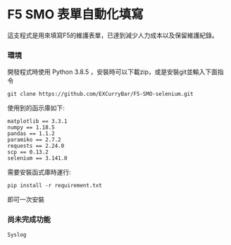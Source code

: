 # F5 SMO 表單自動化填寫
這支程式是用來填寫F5的維護表單，已達到減少人力成本以及保留維護紀錄。
### 環境
開發程式時使用 Python 3.8.5 ，安裝時可以下載zip，或是安裝git並輸入下面指令
    
    git clone https://github.com/EXCurryBar/F5-SMO-selenium.git
使用到的函示庫如下:

    matplotlib == 3.3.1
    numpy == 1.18.5
    pandas == 1.1.2
    paramiko == 2.7.2
    requests == 2.24.0
    scp == 0.13.2
    selenium == 3.141.0
需要安裝函式庫時運行:

    pip install -r requirement.txt
即可一次安裝

### 尚未完成功能

    Syslog
